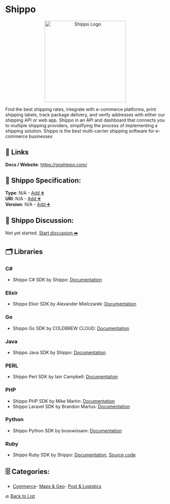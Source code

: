 # Shippo
<p align="center">
    <img width="256" src="https://raw.githubusercontent.com/apis-list/apis-list/main/apis/shippo/logo_256x256.png" alt="Shippo Logo"/>
</p>
Find the best shipping rates, integrate with e-commerce platforms, print shipping labels, track package delivery, and verify addresses with either our shipping API or web app. Shippo in an API and dashboard that connects you to multiple shipping providers, simplifying the process of implementing a shipping solution. Shippo is the best multi-carrier shipping software for e-commerce businesses

##  🔗 Links
**Docs / Website**: https://goshippo.com/

## 🧬 Shippo Specification:
**Type**: N/A - [Add ➕](https://github.com/apis-list/apis-list/edit/main/apis/shippo/shippo.yaml)  
**URI**: N/A - [Add ➕](https://github.com/apis-list/apis-list/edit/main/apis/shippo/shippo.yaml)  
**Version**: N/A - [Add ➕](https://github.com/apis-list/apis-list/edit/main/apis/shippo/shippo.yaml)

## 💬 Shippo Discussion:
Not yet started. [Start discussion ➡️](https://github.com/apis-list/apis-list/discussions/new)

## 🗂️ Libraries
### C#
- Shippo C# SDK by Shippo: [Documentation](https://github.com/goshippo/shippo-csharp-client)
### Elixir
- Shippo Elixir SDK by Alexander Mielczarek: [Documentation](https://github.com/almielczarek/shippo-elixir-client)
### Go
- Shippo Go SDK by COLDBREW CLOUD: [Documentation](https://github.com/coldbrewcloud/go-shippo)
### Java
- Shippo Java SDK by Shippo: [Documentation](https://github.com/goshippo/shippo-java-client)
### PERL
- Shippo Perl SDK by Iain Campbell: [Documentation](https://github.com/cpanic/WebService-Shippo)
### PHP
- Shippo PHP SDK by Mike Martin: [Documentation](https://github.com/mikemartin/statamic-v1-shippo)
- Shippo Laravel SDK by Brandon Martus: [Documentation](https://github.com/bmartus/laravel-shippo)
### Python
- Shippo Python SDK by bosswissam: [Documentation](https://github.com/bosswissam/shippo-python)
### Ruby
- Shippo Ruby SDK by Shippo: [Documentation](https://goshippo.com/docs/), [Source code](https://github.com/goshippo/shippo-ruby-client)


## 🗄️ Categories:
- [Commerce](https://github.com/apis-list/apis-list#commerce-)- [Maps & Geo](https://github.com/apis-list/apis-list#maps--geo-)- [Post & Logistics](https://github.com/apis-list/apis-list#post--logistics-)

🔙  [Back to List](https://github.com/apis-list/apis-list)

